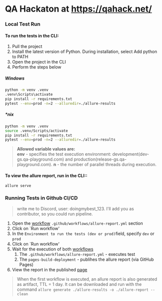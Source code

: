 # QA Hackaton at https://qahack.net/

### Local Test Run
#### To run the tests in the CLI:
1. Pull the project
2. Install the latest version of Python. During installation, select Add python to PATH
3. Open the project in the CLI
4. Perform the steps below
##### Windows
```bash
python -m venv .venv
.venv\Scripts\activate
pip install -r requirements.txt
pytest --env=prod -n=2 --alluredir=./allure-results
```
##### *nix
```bash
python -m venv .venv
source .venv/Scripts/activate
pip install -r requirements.txt
pytest --env=prod -n=2 --alluredir=./allure-results
```
> **Allowed variable values are:**<br>
> **env** - specifies the test execution environment: development(dev-gs.qa-playground.com) and production(release-gs.qa-playground.com).
> **n** - the number of parallel threads during execution.

#### To view the allure report, run in the CLI::
`allure serve`

### Running Tests in Github CI/CD
> write me to Discord, user: doingmybest_123. I'll add you as contributor, so you could run pipeline.

1. Open the  <a target="_blank" href="https://github.com/ils-808/qahack/actions/workflows/allure-report.yml">workflow</a> `.github/workflows/allure-report.yml` section
2. Click on `Run workflow'
3. In the `Environment to run the tests (dev or prod)`field, specify `dev` or `prod`
4. Click on `Run workflow'
5. Wait for the execution of both <a target="_blank" href="https://github.com/ils-808/qahack/actions">workflows</a>
   1. The `.github/workflows/allure-report.yml` - executes test
   2. The `pages-build-deployment` - publihes the allure report (via GitHub Pages)
6. View the report in the published <a target="_blank" href="https://ils-808.github.io/qahack/">page</a>

> When the first workflow is executed, an allure report is also generated as artifact, TTL = 1 day.
> It can be downloaded and run with the command `allure generate ./allure-results -o ./allure-report --clean`
